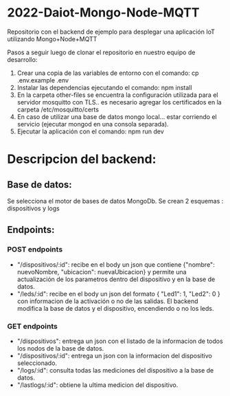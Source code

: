 # 2022-Daiot-Mongo-Node-MQTT
Repositorio con el backend de ejemplo para desplegar una aplicación IoT utilizando Mongo+Node+MQTT

Pasos a seguir luego de clonar el repositorio en nuestro equipo de desarrollo:
1) Crear una copia de las variables de entorno con el comando: cp .env.example .env
2) Instalar las dependencias ejecutando el comando: npm install
3) En la carpeta other-files se encuentra la configuración utilizada para el servidor mosquitto con TLS.. es necesario agregar los certificados en la carpeta /etc/mosquitto/certs
4) En caso de utilizar una base de datos mongo local... estar corriendo el servicio (ejecutar mongod en una consola separada).
5) Ejecutar la aplicación con el comando: npm run dev

# Descripcion del backend:
## Base de datos:
Se selecciona el motor de bases de datos MongoDb.
Se crean 2 esquemas : dispositivos y logs

## Endpoints:

### POST endpoints

* "/dispositivos/:id": recibe en el body un json que contiene {"nombre": nuevoNombre, "ubicacion": nuevaUbicacion} y permite una actualización de los parametros dentro del dispositivo y en la base de datos.
* "/leds/:id": recibe en el body un json del formato { "Led1": 1, "Led2": 0 } con informacion de la activación o no de las salidas. El backend modifica la base de datos y el dispositivo, encendiendo o no los leds.

### GET endpoints

* "/dispositivos": entrega un json con el listado de la informacion de todos los nodos de la base de datos.
* "/dispositivos/:id": entrega un json con la informacion del dispositivo seleccionado.
* "/logs/:id": consulta todas las mediciones del dispositivo a la base de datos.
* "/lastlogs/:id": obtiene la ultima medicion del dispositivo.

